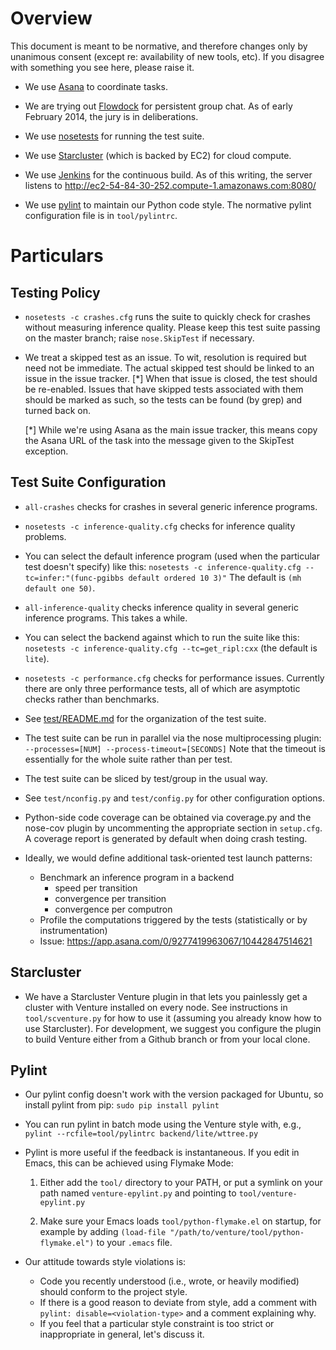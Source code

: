 Overview
========

This document is meant to be normative, and therefore changes only by
unanimous consent (except re: availability of new tools, etc).  If you
disagree with something you see here, please raise it.

- We use [Asana](http://asana.com) to coordinate tasks.

- We are trying out [Flowdock](https://www.flowdock.com/app/mit-probcomp/main) for persistent group chat.
  As of early February 2014, the jury is in deliberations.

- We use [nosetests](https://nose.readthedocs.org/en/latest/) for running the test suite.

- We use [Starcluster](http://star.mit.edu/cluster/) (which is backed by EC2) for cloud compute.

- We use [Jenkins](http://jenkins-ci.org/) for the continuous build.  As of this writing, the
  server listens to http://ec2-54-84-30-252.compute-1.amazonaws.com:8080/

- We use [pylint](http://www.pylint.org/) to maintain our Python code style.  The normative
  pylint configuration file is in `tool/pylintrc`.

Particulars
===========

Testing Policy
--------------

- `nosetests -c crashes.cfg` runs the suite to quickly check for
  crashes without measuring inference quality.  Please keep this test
  suite passing on the master branch; raise `nose.SkipTest` if
  necessary.

- We treat a skipped test as an issue.  To wit, resolution is required
  but need not be immediate.  The actual skipped test should be linked
  to an issue in the issue tracker. [*] When that issue is closed, the
  test should be re-enabled.  Issues that have skipped tests
  associated with them should be marked as such, so the tests can be
  found (by grep) and turned back on.

  [*] While we're using Asana as the main issue tracker, this means
  copy the Asana URL of the task into the message given to the
  SkipTest exception.

Test Suite Configuration
------------------------

- `all-crashes` checks for crashes in several generic inference programs.

- `nosetests -c inference-quality.cfg` checks for inference quality
  problems.

- You can select the default inference program (used when the
  particular test doesn't specify) like this:
  `nosetests -c inference-quality.cfg --tc=infer:"(func-pgibbs default ordered 10 3)"`
  The default is `(mh default one 50)`.

- `all-inference-quality` checks inference quality in several generic
  inference programs.  This takes a while.

- You can select the backend against which to run the suite like this:
  `nosetests -c inference-quality.cfg --tc=get_ripl:cxx`
  (the default is `lite`).

- `nosetests -c performance.cfg` checks for performance issues.
  Currently there are only three performance tests, all of which are
  asymptotic checks rather than benchmarks.

- See [test/README.md](https://github.com/mit-probabilistic-computing-project/Venturecxx/tree/master/test)
  for the organization of the test suite.

- The test suite can be run in parallel via the nose multiprocessing
  plugin:
  `--processes=[NUM] --process-timeout=[SECONDS]`
  Note that the timeout is essentially for the whole suite rather than
  per test.

- The test suite can be sliced by test/group in the usual way.

- See `test/nconfig.py` and `test/config.py` for other configuration
  options.

- Python-side code coverage can be obtained via coverage.py and the
  nose-cov plugin by uncommenting the appropriate section in
  `setup.cfg`.  A coverage report is generated by default when doing
  crash testing.

- Ideally, we would define additional task-oriented test launch patterns:
  - Benchmark an inference program in a backend
    - speed per transition
    - convergence per transition
    - convergence per computron
  - Profile the computations triggered by the tests (statistically or by instrumentation)
  - Issue: https://app.asana.com/0/9277419963067/10442847514621

Starcluster
-----------

- We have a Starcluster Venture plugin in that lets you painlessly get
  a cluster with Venture installed on every node.  See instructions in
  `tool/scventure.py` for how to use it (assuming you already know how
  to use Starcluster).  For development, we suggest you configure the
  plugin to build Venture either from a Github branch or from your
  local clone.

Pylint
------

- Our pylint config doesn't work with the version packaged for Ubuntu,
  so install pylint from pip:
  `sudo pip install pylint`

- You can run pylint in batch mode using the Venture style with, e.g.,
  `pylint --rcfile=tool/pylintrc backend/lite/wttree.py`

- Pylint is more useful if the feedback is instantaneous.  If you edit
    in Emacs, this can be achieved using Flymake Mode:

    1. Either add the `tool/` directory to your PATH, or put a symlink
       on your path named `venture-epylint.py` and pointing to
       `tool/venture-epylint.py`

    2. Make sure your Emacs loads `tool/python-flymake.el` on startup,
       for example by adding `(load-file "/path/to/venture/tool/python-flymake.el")`
       to your `.emacs` file.

- Our attitude towards style violations is:

  - Code you recently understood (i.e., wrote, or heavily modified)
    should conform to the project style.
  - If there is a good reason to deviate from style, add a comment
    with `pylint: disable=<violation-type>` and a comment explaining
    why.
  - If you feel that a particular style constraint is too strict or
    inappropriate in general, let's discuss it.

